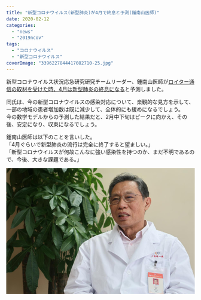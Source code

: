 ```yaml
---
title: "新型コロナウイルス(新型肺炎)が4月で終息と予測(鍾南山医師)"
date: 2020-02-12
categories: 
  - "news"
  - "2019ncov"
tags: 
  - "コロナウイルス"
  - "新型コロナウイルス"
coverImage: "3396227844417082710-25.jpg"
---
```


新型コロナウイルス状況応急研究研究チームリーダー、鍾南山医師が[ロイター通信の取材を受けた時、4月は新型肺炎の終息になる](https://www.reuters.com/article/us-china-health-doctor-exclusive/exclusive-coronavirus-outbreak-may-be-over-in-china-by-april-expert-idUSKBN2050VF)と予測しました。

同氏は、今の新型コロナウイルスの感染対応について、楽観的な見方を示して、一部の地域の患者増加数は既に減少して、全体的にも緩めになるでしょう。  
今の数学モデルからの予測した結果だと、2月中下旬はピークに向かえ、その後、安定になり、収束になるでしょう。

鍾南山医師は以下のことを言いした。  
「4月ぐらいで新型肺炎の流行は完全に終了すると望ましい。」  
「新型コロナウイルスが何故こんなに強い感染性を持つのか、まだ不明であるので、今後、大きな課題である。」

![](images/SnapCrab_NoName_2020-2-12_19-44-28_No-00.png)
